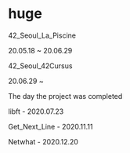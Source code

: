 # huge

42_Seoul_La_Piscine

20.05.18 ~ 20.06.29


42_Seoul_42Cursus

20.06.29 ~

The day the project was completed

libft - 2020.07.23

Get_Next_Line - 2020.11.11

Netwhat - 2020.12.20

